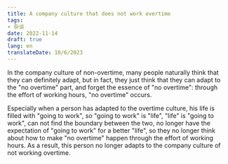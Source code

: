 ```yaml
---
title: A company culture that does not work overtime
tags:
- 杂谈
date: 2022-11-14
draft: true
lang: en
translateDate: 10/6/2023
---
```


In the company culture of non-overtime, many people naturally think that they can definitely adapt, but in fact, they just think that they can adapt to the "no overtime" part, and forget the essence of "no overtime": through the effort of working hours, "no overtime" occurs.

Especially when a person has adapted to the overtime culture, his life is filled with "going to work", so "going to work" is "life", "life" is "going to work", can not find the boundary between the two, no longer have the expectation of "going to work" for a better "life", so they no longer think about how to make "no overtime" happen through the effort of working hours. As a result, this person no longer adapts to the company culture of not working overtime.